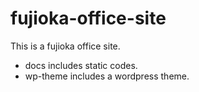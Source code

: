 # fujioka-office-site
This is a fujioka office site.  

- docs includes static codes.
- wp-theme includes a wordpress theme.
